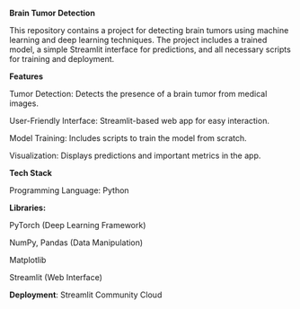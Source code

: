 **Brain Tumor Detection**

This repository contains a project for detecting brain tumors using machine learning and deep learning techniques. The project includes a trained model, a simple Streamlit interface for predictions, and all necessary scripts for training and deployment.

**Features**

Tumor Detection: Detects the presence of a brain tumor from medical images.

User-Friendly Interface: Streamlit-based web app for easy interaction.

Model Training: Includes scripts to train the model from scratch.

Visualization: Displays predictions and important metrics in the app.

**Tech Stack**

Programming Language: Python

**Libraries:**

PyTorch (Deep Learning Framework)

NumPy, Pandas (Data Manipulation)

Matplotlib

Streamlit (Web Interface)

**Deployment**: Streamlit Community Cloud
